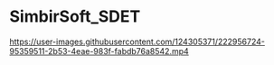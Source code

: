 # SimbirSoft_SDET

https://user-images.githubusercontent.com/124305371/222956724-95359511-2b53-4eae-983f-fabdb76a8542.mp4

